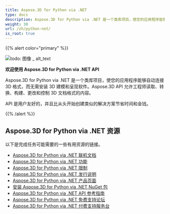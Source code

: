 ```yaml
---
title: Aspose.3D for Python via .NET
type: docs
description: Aspose.3D for Python via .NET 是一个类库项目，使您的应用程序能够自动连接 3D 格式，而无需安装 3D 建模和呈现软件。Aspose.3D API 允许工程师读取、转换、构建、更改和控制 3D 文档格式的内容。
weight: 30
url: /zh/python-net/
is_root: true
---
```

{{% alert color="primary" %}}

![todo: 图像 _ alt_text](home_1.png)

**欢迎使用 Aspose.3D for Python via .NET API**

Aspose.3D for Python via .NET 是一个类库项目，使您的应用程序能够自动连接 3D 格式，而无需安装 3D 建模和呈现软件。Aspose.3D API 允许工程师读取、转换、构建、更改和控制 3D 文档格式的内容。

API 是用户友好的，并且比从头开始创建类似的解决方案节省时间和金钱。

{{% /alert %}}
##  **Aspose.3D for Python via .NET 资源**
以下是完成任务可能需要的一些有用资源的链接。

- [Aspose.3D for Python via .NET 联机文档](/3d/zh/python-net/)
- [Aspose.3D for Python via .NET 功能](/3d/zh/python-net/product-overview/#productoverview-richfeatures)
- [Aspose.3D for Python via .NET 限制](/3d/zh/python-net/installation/#installation-systemrequirements)
- [Aspose.3D for Python via .NET 发行说明](https://releases.aspose.com/3d/python-net/release-notes/)
- [Aspose.3D for Python via .NET 产品页面](https://products.aspose.com/3d/python-net/)
- [安装 Aspose.3D for Python via .NET NuGet 包](https://www.nuget.org/packages/Aspose.3D/)
- [Aspose.3D for Python via .NET API 参考指南](https://reference.aspose.com/3d/net)
- [Aspose.3D for Python via .NET 免费支持论坛](https://forum.aspose.com/c/3d/18)
- [Aspose.3D for Python via .NET 付费支持服务台](https://helpdesk.aspose.com/)
